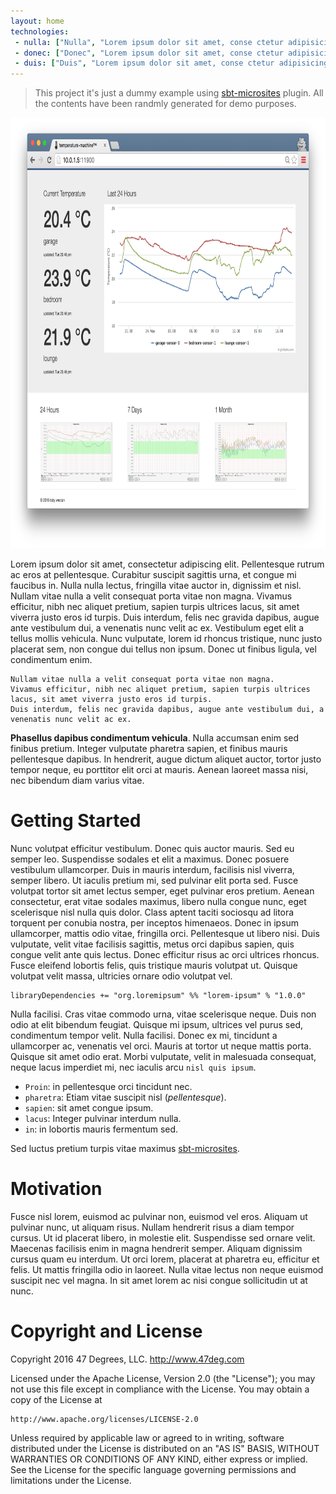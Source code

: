 ```yaml
---
layout: home
technologies:
 - nulla: ["Nulla", "Lorem ipsum dolor sit amet, conse ctetur adipisicing elit, sed do eiusmod tempor incididunt ut labore et dolo…"]
 - donec: ["Donec", "Lorem ipsum dolor sit amet, conse ctetur adipisicing elit, sed do eiusmod tempor incididunt ut labore et dolo…"]
 - duis: ["Duis", "Lorem ipsum dolor sit amet, conse ctetur adipisicing elit, sed do eiusmod tempor incididunt ut labore et dolo…"]
---
```


> This project it's just a dummy example using [sbt-microsites](https://github.com/47deg/sbt-microsites) plugin. All the contents have been randmly generated for demo purposes.

<img src="img/temperature-machine.png" alt="" width="889" height="689" style="max-width:100%;">

Lorem ipsum dolor sit amet, consectetur adipiscing elit. Pellentesque rutrum ac eros at pellentesque. Curabitur suscipit sagittis urna, et congue mi faucibus in. Nulla nulla lectus, fringilla vitae auctor in, dignissim et nisl. Nullam vitae nulla a velit consequat porta vitae non magna. Vivamus efficitur, nibh nec aliquet pretium, sapien turpis ultrices lacus, sit amet viverra justo eros id turpis. Duis interdum, felis nec gravida dapibus, augue ante vestibulum dui, a venenatis nunc velit ac ex. Vestibulum eget elit a tellus mollis vehicula. Nunc vulputate, lorem id rhoncus tristique, nunc justo placerat sem, non congue dui tellus non ipsum. Donec ut finibus ligula, vel condimentum enim.

```
Nullam vitae nulla a velit consequat porta vitae non magna.
Vivamus efficitur, nibh nec aliquet pretium, sapien turpis ultrices lacus, sit amet viverra justo eros id turpis.
Duis interdum, felis nec gravida dapibus, augue ante vestibulum dui, a venenatis nunc velit ac ex.
```

<div class="msg warn"> <p><strong>Phasellus dapibus condimentum vehicula</strong>. Nulla accumsan enim sed finibus pretium. Integer vulputate pharetra sapien, et finibus mauris pellentesque dapibus. In hendrerit, augue dictum aliquet auctor, tortor justo tempor neque, eu porttitor elit orci at mauris. Aenean laoreet massa nisi, nec bibendum diam varius vitae. </p> </div>


# Getting Started

Nunc volutpat efficitur vestibulum. Donec quis auctor mauris. Sed eu semper leo. Suspendisse sodales et elit a maximus. Donec posuere vestibulum ullamcorper. Duis in mauris interdum, facilisis nisl viverra, semper libero. Ut iaculis pretium mi, sed pulvinar elit porta sed. Fusce volutpat tortor sit amet lectus semper, eget pulvinar eros pretium. Aenean consectetur, erat vitae sodales maximus, libero nulla congue nunc, eget scelerisque nisl nulla quis dolor. Class aptent taciti sociosqu ad litora torquent per conubia nostra, per inceptos himenaeos. Donec in ipsum ullamcorper, mattis odio vitae, fringilla orci. Pellentesque ut libero nisi. Duis vulputate, velit vitae facilisis sagittis, metus orci dapibus sapien, quis congue velit ante quis lectus. Donec efficitur risus ac orci ultrices rhoncus. Fusce eleifend lobortis felis, quis tristique mauris volutpat ut. Quisque volutpat velit massa, ultricies ornare odio volutpat vel.

    libraryDependencies += "org.loremipsum" %% "lorem-ipsum" % "1.0.0"

Nulla facilisi. Cras vitae commodo urna, vitae scelerisque neque. Duis non odio at elit bibendum feugiat. Quisque mi ipsum, ultrices vel purus sed, condimentum tempor velit. Nulla facilisi. Donec ex mi, tincidunt a ullamcorper ac, venenatis vel orci. Mauris at tortor ut neque mattis porta. Quisque sit amet odio erat. Morbi vulputate, velit in malesuada consequat, neque lacus imperdiet mi, nec iaculis arcu `nisl quis ipsum`.

 * `Proin`: in pellentesque orci tincidunt nec.
 * `pharetra`: Etiam vitae suscipit nisl (*pellentesque*).
 * `sapien`: sit amet congue ipsum.
 * `lacus`: Integer pulvinar interdum nulla.
 * `in`: in lobortis mauris fermentum sed.

Sed luctus pretium turpis vitae maximus [sbt-microsites](https://github.com/47deg/sbt-microsites).

# Motivation

Fusce nisl lorem, euismod ac pulvinar non, euismod vel eros. Aliquam ut pulvinar nunc, ut aliquam risus. Nullam hendrerit risus a diam tempor cursus. Ut id placerat libero, in molestie elit. Suspendisse sed ornare velit. Maecenas facilisis enim in magna hendrerit semper. Aliquam dignissim cursus quam eu interdum. Ut orci lorem, placerat at pharetra eu, efficitur et felis. Ut mattis fringilla odio in laoreet. Nulla vitae lectus non neque euismod suscipit nec vel magna. In sit amet lorem ac nisi congue sollicitudin ut at nunc.

<a name="copyright"></a>
# Copyright and License

Copyright 2016 47 Degrees, LLC. <http://www.47deg.com>

Licensed under the Apache License, Version 2.0 (the "License");
you may not use this file except in compliance with the License.
You may obtain a copy of the License at

    http://www.apache.org/licenses/LICENSE-2.0

Unless required by applicable law or agreed to in writing, software
distributed under the License is distributed on an "AS IS" BASIS,
WITHOUT WARRANTIES OR CONDITIONS OF ANY KIND, either express or implied.
See the License for the specific language governing permissions and
limitations under the License.
